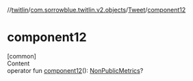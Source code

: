 //[twitlin](../../index.md)/[com.sorrowblue.twitlin.v2.objects](../index.md)/[Tweet](index.md)/[component12](component12.md)



# component12  
[common]  
Content  
operator fun [component12](component12.md)(): [NonPublicMetrics](../-non-public-metrics/index.md)?  



